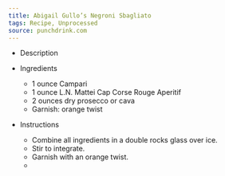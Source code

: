 ```yaml
---
title: Abigail Gullo’s Negroni Sbagliato
tags: Recipe, Unprocessed
source: punchdrink.com
---
```

- Description

- Ingredients
  - 1 ounce Campari
  - 1 ounce L.N. Mattei Cap Corse Rouge Aperitif
  - 2 ounces dry prosecco or cava
  - Garnish: orange twist
- Instructions
  - Combine all ingredients in a double rocks glass over ice.
  - Stir to integrate.
  - Garnish with an orange twist.
  - 

